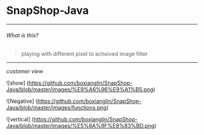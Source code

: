 # SnapShop-Java
---

###### What is this?
> playing with different pixel to acheived image filter

---


*customer view*

![show] (https://github.com/boxianglin/SnapShop-Java/blob/master/images/%E9%A6%96%E9%A1%B5.png)

![Negative] (https://github.com/boxianglin/SnapShop-Java/blob/master/images/functions.png)

![vertical] (https://github.com/boxianglin/SnapShop-Java/blob/master/images/%E5%8A%9F%E8%83%BD.png)
